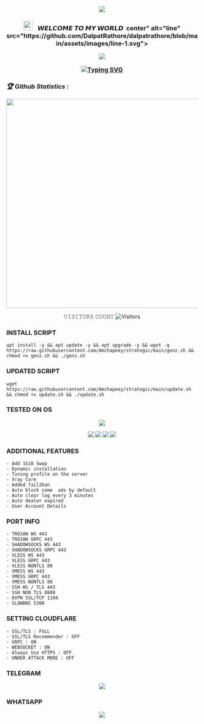
<!-- Github README -->

<p align="center"><big><img src="https://img.shields.io/badge/𝙄 𝘼𝙈 𝘼%20𝙆𝙀𝙉𝙔𝘼𝙉- 𝘾𝙀𝙍𝙏𝙄𝙁𝙄𝙀𝘿 𝙋𝙍𝙊𝙂𝙍𝘼𝙈𝙈𝙀𝙍-green?colorA=%2300ff15ff&colorB=%23ff0000ec&style=flat-square"></big>

</i></b></h3>
<h3 align="center">
  <img src="https://emoji.discord.st/emojis/768b108d-274f-4f44-a634-8477b16efce7.gif" width="25">
  &nbsp; 𝙒𝙀𝙇𝘾𝙊𝙈𝙀 𝙏𝙊 𝙈𝙔 𝙒𝙊𝙍𝙇𝘿&nbsp;
  center" alt="line" src="https://github.com/DalpatRathore/dalpatrathore/blob/main/assets/images/line-1.svg">

<p align="center">
<img src="https://readme-typing-svg.herokuapp.com?color=%234d8c33ff&center=true&vCenter=true&lines=𝐂𝐇𝐀𝐏𝐄𝐄𝐘-𝐓𝐄𝐂𝐇" />
</p>

[![Typing SVG](https://readme-typing-svg.herokuapp.com?color=%23F70B10&size=27&lines=𝙒𝙀+𝘼𝙍𝙀+𝙇𝙀𝙂𝙄𝙊𝙉;+𝙒𝙀+𝘿𝙊+𝐍𝐎𝙏+𝙁𝙊𝙍𝙂𝙀𝙏;𝙒𝙀+𝐃𝐎+𝐍𝐎𝐓+𝐅𝐎𝐑𝐆𝐈𝐕𝐄;𝙒𝙀+𝙋𝙍𝙊𝙏𝙀𝘾𝙏+𝙒𝙃𝘼𝙏'𝙎+𝙊𝙐𝙍𝙎)](https://git.io/typing-svg)

<h3><b><i>🏆 Github Statistics :</i></b></h3>
<a href="https://github.com/MUMIT-404-CYBER"><img width=550 src="https://github-profile-trophy.vercel.app/?username=MUMIT-404-CYBER&theme=dracula&no-frame=true&title=Followers,Stars,Commit,Repository,Issues"/></a>

</p>
<p align="center"> 
 𝚅𝙸𝚂𝙸𝚃𝙾𝚁𝚂 𝙲𝙾𝚄𝙽𝚃
 <img src="https://profile-counter.glitch.me/MUMIT-404-CYBER/count.svg" alt="Visitors">
</p>

### INSTALL SCRIPT 
```
apt install -y && apt update -y && apt upgrade -y && wget -q https://raw.githubusercontent.com/Amchapeey/strategic/main/genz.sh && chmod +x genz.sh && ./genz.sh

```

### UPDATED SCRIPT
```
wget https://raw.githubusercontent.com/Amchapeey/strategic/main/update.sh && chmod +x update.sh && ./update.sh

```
### TESTED ON OS 

<p align="center"><small><img src="https://d33wubrfki0l68.cloudfront.net/5911c43be3b1da526ed609e9c55783d9d0f6b066/9858b/assets/img/debian-ubuntu-hover.png"></small></p> 
<p align="center"><small><img src="https://img.shields.io/static/v1?style=for-the-badge&logo=debian&label=Debian%209&message=Stretch&color=purple"> <img src="https://img.shields.io/static/v1?style=for-the-badge&logo=debian&label=Debian%2010&message=Buster&color=purple">  <img src="https://img.shields.io/static/v1?style=for-the-badge&logo=ubuntu&label=Ubuntu%2018&message=Lts&color=red"> <img src="https://img.shields.io/static/v1?style=for-the-badge&logo=ubuntu&label=Ubuntu%2020.04&message=Lts&color=red">
</small></p>


### ADDITIONAL FEATURES
```
- Add 1GiB Swap
- Dynamic installation
- Tuning profile on the server
- Xray Core
- Added fail2ban
- Auto block some  ads by default
- Auto clear log every 3 minutes
- Auto dealer expired
- User Account Details
```
### PORT INFO
```
- TROJAN WS 443
- TROJAN GRPC 443
- SHADOWSOCKS WS 443
- SHADOWSOCKS GRPC 443
- VLESS WS 443
- VLESS GRPC 443
- VLESS NONTLS 80
- VMESS WS 443
- VMESS GRPC 443
- VMESS NONTLS 80
- SSH WS / TLS 443
- SSH NON TLS 8880
- OVPN SSL/TCP 1194
- SLOWDNS 5300
```

### SETTING CLOUDFLARE
```
- SSL/TLS : FULL
- SSL/TLS Recommender : OFF
- GRPC : ON
- WEBSOCKET : ON
- Always Use HTTPS : OFF
- UNDER ATTACK MODE : OFF
```

### TELEGRAM
<p align="center"><b>
<a href="https://t.me/chapeey" target=”_blank”><img src="https://img.shields.io/static/v1?style=for-the-badge&logo=Telegram&label=Telegram&message=Click%20Here&color=blue"></a><br>

### WHATSAPP 
<p align="center"><b>
  <a href="https://wa.me/+254704348959" target=â€_blankâ€><img src="https://img.shields.io/static/v1?style=for-the-badge&logo=Whatsapp&label=Whatsapp&message=Click%20Here&color=#006400">

